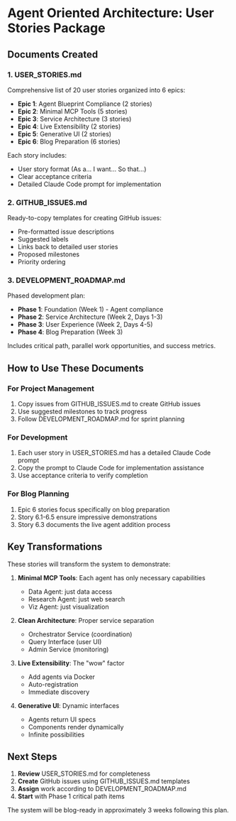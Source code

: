 # Agent Oriented Architecture: User Stories Package

## Documents Created

### 1. USER_STORIES.md
Comprehensive list of 20 user stories organized into 6 epics:
- **Epic 1**: Agent Blueprint Compliance (2 stories)
- **Epic 2**: Minimal MCP Tools (5 stories)
- **Epic 3**: Service Architecture (3 stories)
- **Epic 4**: Live Extensibility (2 stories)
- **Epic 5**: Generative UI (2 stories)
- **Epic 6**: Blog Preparation (6 stories)

Each story includes:
- User story format (As a... I want... So that...)
- Clear acceptance criteria
- Detailed Claude Code prompt for implementation

### 2. GITHUB_ISSUES.md
Ready-to-copy templates for creating GitHub issues:
- Pre-formatted issue descriptions
- Suggested labels
- Links back to detailed user stories
- Proposed milestones
- Priority ordering

### 3. DEVELOPMENT_ROADMAP.md
Phased development plan:
- **Phase 1**: Foundation (Week 1) - Agent compliance
- **Phase 2**: Service Architecture (Week 2, Days 1-3)
- **Phase 3**: User Experience (Week 2, Days 4-5)
- **Phase 4**: Blog Preparation (Week 3)

Includes critical path, parallel work opportunities, and success metrics.

## How to Use These Documents

### For Project Management
1. Copy issues from GITHUB_ISSUES.md to create GitHub issues
2. Use suggested milestones to track progress
3. Follow DEVELOPMENT_ROADMAP.md for sprint planning

### For Development
1. Each user story in USER_STORIES.md has a detailed Claude Code prompt
2. Copy the prompt to Claude Code for implementation assistance
3. Use acceptance criteria to verify completion

### For Blog Planning
1. Epic 6 stories focus specifically on blog preparation
2. Story 6.1-6.5 ensure impressive demonstrations
3. Story 6.3 documents the live agent addition process

## Key Transformations

These stories will transform the system to demonstrate:

1. **Minimal MCP Tools**: Each agent has only necessary capabilities
   - Data Agent: just data access
   - Research Agent: just web search
   - Viz Agent: just visualization

2. **Clean Architecture**: Proper service separation
   - Orchestrator Service (coordination)
   - Query Interface (user UI)
   - Admin Service (monitoring)

3. **Live Extensibility**: The "wow" factor
   - Add agents via Docker
   - Auto-registration
   - Immediate discovery

4. **Generative UI**: Dynamic interfaces
   - Agents return UI specs
   - Components render dynamically
   - Infinite possibilities

## Next Steps

1. **Review** USER_STORIES.md for completeness
2. **Create** GitHub issues using GITHUB_ISSUES.md templates
3. **Assign** work according to DEVELOPMENT_ROADMAP.md
4. **Start** with Phase 1 critical path items

The system will be blog-ready in approximately 3 weeks following this plan.